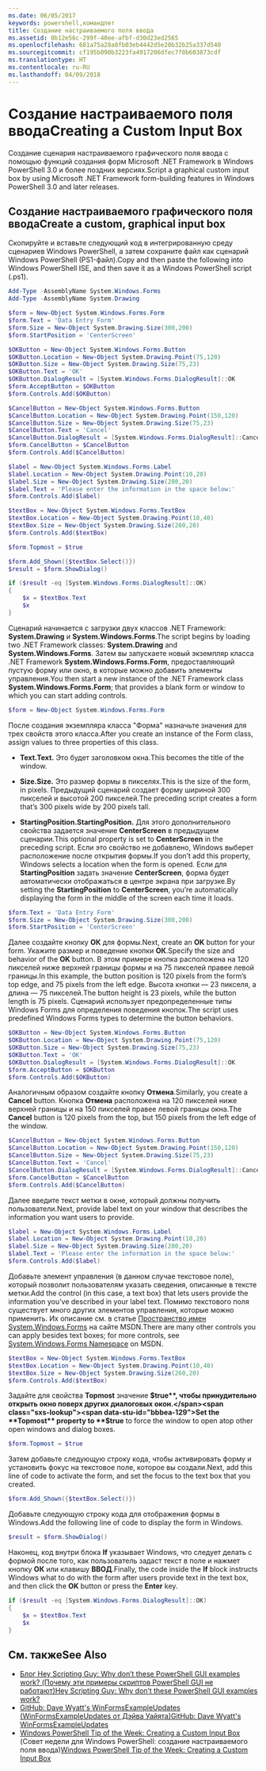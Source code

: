 ```yaml
---
ms.date: 06/05/2017
keywords: powershell,командлет
title: Создание настраиваемого поля ввода
ms.assetid: 0b12e56c-299f-40ee-afbf-d30d23ed2565
ms.openlocfilehash: 681a75a28a8fb03eb4442d5e20b32b25a337d540
ms.sourcegitcommit: cf195b090b3223fa4917206dfec7f0b603873cdf
ms.translationtype: HT
ms.contentlocale: ru-RU
ms.lasthandoff: 04/09/2018
---
```

# <a name="creating-a-custom-input-box"></a><span data-ttu-id="bbbea-103">Создание настраиваемого поля ввода</span><span class="sxs-lookup"><span data-stu-id="bbbea-103">Creating a Custom Input Box</span></span>

<span data-ttu-id="bbbea-104">Создание сценария настраиваемого графического поля ввода с помощью функций создания форм Microsoft .NET Framework в Windows PowerShell 3.0 и более поздних версиях.</span><span class="sxs-lookup"><span data-stu-id="bbbea-104">Script a graphical custom input box by using Microsoft .NET Framework form-building features in Windows PowerShell 3.0 and later releases.</span></span>

## <a name="create-a-custom-graphical-input-box"></a><span data-ttu-id="bbbea-105">Создание настраиваемого графического поля ввода</span><span class="sxs-lookup"><span data-stu-id="bbbea-105">Create a custom, graphical input box</span></span>

<span data-ttu-id="bbbea-106">Скопируйте и вставьте следующий код в интегрированную среду сценариев Windows PowerShell, а затем сохраните файл как сценарий Windows PowerShell (PS1-файл).</span><span class="sxs-lookup"><span data-stu-id="bbbea-106">Copy and then paste the following into Windows PowerShell ISE, and then save it as a Windows PowerShell script (.ps1).</span></span>

```powershell
Add-Type -AssemblyName System.Windows.Forms
Add-Type -AssemblyName System.Drawing

$form = New-Object System.Windows.Forms.Form
$form.Text = 'Data Entry Form'
$form.Size = New-Object System.Drawing.Size(300,200)
$form.StartPosition = 'CenterScreen'

$OKButton = New-Object System.Windows.Forms.Button
$OKButton.Location = New-Object System.Drawing.Point(75,120)
$OKButton.Size = New-Object System.Drawing.Size(75,23)
$OKButton.Text = 'OK'
$OKButton.DialogResult = [System.Windows.Forms.DialogResult]::OK
$form.AcceptButton = $OKButton
$form.Controls.Add($OKButton)

$CancelButton = New-Object System.Windows.Forms.Button
$CancelButton.Location = New-Object System.Drawing.Point(150,120)
$CancelButton.Size = New-Object System.Drawing.Size(75,23)
$CancelButton.Text = 'Cancel'
$CancelButton.DialogResult = [System.Windows.Forms.DialogResult]::Cancel
$form.CancelButton = $CancelButton
$form.Controls.Add($CancelButton)

$label = New-Object System.Windows.Forms.Label
$label.Location = New-Object System.Drawing.Point(10,20)
$label.Size = New-Object System.Drawing.Size(280,20)
$label.Text = 'Please enter the information in the space below:'
$form.Controls.Add($label)

$textBox = New-Object System.Windows.Forms.TextBox
$textBox.Location = New-Object System.Drawing.Point(10,40)
$textBox.Size = New-Object System.Drawing.Size(260,20)
$form.Controls.Add($textBox)

$form.Topmost = $true

$form.Add_Shown({$textBox.Select()})
$result = $form.ShowDialog()

if ($result -eq [System.Windows.Forms.DialogResult]::OK)
{
    $x = $textBox.Text
    $x
}
```

<span data-ttu-id="bbbea-107">Сценарий начинается с загрузки двух классов .NET Framework: **System.Drawing** и **System.Windows.Forms**.</span><span class="sxs-lookup"><span data-stu-id="bbbea-107">The script begins by loading two .NET Framework classes: **System.Drawing** and **System.Windows.Forms**.</span></span> <span data-ttu-id="bbbea-108">Затем вы запускаете новый экземпляр класса .NET Framework **System.Windows.Forms.Form**, предоставляющий пустую форму или окно, в которые можно добавить элементы управления.</span><span class="sxs-lookup"><span data-stu-id="bbbea-108">You then start a new instance of the .NET Framework class **System.Windows.Forms.Form**; that provides a blank form or window to which you can start adding controls.</span></span>

```powershell
$form = New-Object System.Windows.Forms.Form
```

<span data-ttu-id="bbbea-109">После создания экземпляра класса "Форма" назначьте значения для трех свойств этого класса.</span><span class="sxs-lookup"><span data-stu-id="bbbea-109">After you create an instance of the Form class, assign values to three properties of this class.</span></span>

- <span data-ttu-id="bbbea-110">**Text.**</span><span class="sxs-lookup"><span data-stu-id="bbbea-110">**Text.**</span></span> <span data-ttu-id="bbbea-111">Это будет заголовком окна.</span><span class="sxs-lookup"><span data-stu-id="bbbea-111">This becomes the title of the window.</span></span>

- <span data-ttu-id="bbbea-112">**Size.**</span><span class="sxs-lookup"><span data-stu-id="bbbea-112">**Size.**</span></span> <span data-ttu-id="bbbea-113">Это размер формы в пикселях.</span><span class="sxs-lookup"><span data-stu-id="bbbea-113">This is the size of the form, in pixels.</span></span> <span data-ttu-id="bbbea-114">Предыдущий сценарий создает форму шириной 300 пикселей и высотой 200 пикселей.</span><span class="sxs-lookup"><span data-stu-id="bbbea-114">The preceding script creates a form that’s 300 pixels wide by 200 pixels tall.</span></span>

- <span data-ttu-id="bbbea-115">**StartingPosition.**</span><span class="sxs-lookup"><span data-stu-id="bbbea-115">**StartingPosition.**</span></span> <span data-ttu-id="bbbea-116">Для этого дополнительного свойства задается значение **CenterScreen** в предыдущем сценарии.</span><span class="sxs-lookup"><span data-stu-id="bbbea-116">This optional property is set to **CenterScreen** in the preceding script.</span></span> <span data-ttu-id="bbbea-117">Если это свойство не добавлено, Windows выберет расположение после открытия формы.</span><span class="sxs-lookup"><span data-stu-id="bbbea-117">If you don’t add this property, Windows selects a location when the form is opened.</span></span> <span data-ttu-id="bbbea-118">Если для **StartingPosition** задать значение **CenterScreen**, форма будет автоматически отображаться в центре экрана при загрузке.</span><span class="sxs-lookup"><span data-stu-id="bbbea-118">By setting the **StartingPosition** to **CenterScreen**, you’re automatically displaying the form in the middle of the screen each time it loads.</span></span>

```powershell
$form.Text = 'Data Entry Form'
$form.Size = New-Object System.Drawing.Size(300,200)
$form.StartPosition = 'CenterScreen'
```

<span data-ttu-id="bbbea-119">Далее создайте кнопку **OК** для формы.</span><span class="sxs-lookup"><span data-stu-id="bbbea-119">Next, create an **OK** button for your form.</span></span> <span data-ttu-id="bbbea-120">Укажите размер и поведение кнопки **ОК**.</span><span class="sxs-lookup"><span data-stu-id="bbbea-120">Specify the size and behavior of the **OK** button.</span></span> <span data-ttu-id="bbbea-121">В этом примере кнопка расположена на 120 пикселей ниже верхней границы формы и на 75 пикселей правее левой границы.</span><span class="sxs-lookup"><span data-stu-id="bbbea-121">In this example, the button position is 120 pixels from the form’s top edge, and 75 pixels from the left edge.</span></span> <span data-ttu-id="bbbea-122">Высота кнопки — 23 пикселя, а длина — 75 пикселей.</span><span class="sxs-lookup"><span data-stu-id="bbbea-122">The button height is 23 pixels, while the button length is 75 pixels.</span></span> <span data-ttu-id="bbbea-123">Сценарий использует предопределенные типы Windows Forms для определения поведения кнопок.</span><span class="sxs-lookup"><span data-stu-id="bbbea-123">The script uses predefined Windows Forms types to determine the button behaviors.</span></span>

```powershell
$OKButton = New-Object System.Windows.Forms.Button
$OKButton.Location = New-Object System.Drawing.Point(75,120)
$OKButton.Size = New-Object System.Drawing.Size(75,23)
$OKButton.Text = 'OK'
$OKButton.DialogResult = [System.Windows.Forms.DialogResult]::OK
$form.AcceptButton = $OKButton
$form.Controls.Add($OKButton)
```

<span data-ttu-id="bbbea-124">Аналогичным образом создайте кнопку **Отмена**.</span><span class="sxs-lookup"><span data-stu-id="bbbea-124">Similarly, you create a **Cancel** button.</span></span> <span data-ttu-id="bbbea-125">Кнопка **Отмена** расположена на 120 пикселей ниже верхней границы и на 150 пикселей правее левой границы окна.</span><span class="sxs-lookup"><span data-stu-id="bbbea-125">The **Cancel** button is 120 pixels from the top, but 150 pixels from the left edge of the window.</span></span>

```powershell
$CancelButton = New-Object System.Windows.Forms.Button
$CancelButton.Location = New-Object System.Drawing.Point(150,120)
$CancelButton.Size = New-Object System.Drawing.Size(75,23)
$CancelButton.Text = 'Cancel'
$CancelButton.DialogResult = [System.Windows.Forms.DialogResult]::Cancel
$form.CancelButton = $CancelButton
$form.Controls.Add($CancelButton)
```

<span data-ttu-id="bbbea-126">Далее введите текст метки в окне, который должны получить пользователи.</span><span class="sxs-lookup"><span data-stu-id="bbbea-126">Next, provide label text on your window that describes the information you want users to provide.</span></span>

```powershell
$label = New-Object System.Windows.Forms.Label
$label.Location = New-Object System.Drawing.Point(10,20)
$label.Size = New-Object System.Drawing.Size(280,20)
$label.Text = 'Please enter the information in the space below:'
$form.Controls.Add($label)
```

<span data-ttu-id="bbbea-127">Добавьте элемент управления (в данном случае текстовое поле), который позволит пользователям указать сведения, описанные в тексте метки.</span><span class="sxs-lookup"><span data-stu-id="bbbea-127">Add the control (in this case, a text box) that lets users provide the information you’ve described in your label text.</span></span> <span data-ttu-id="bbbea-128">Помимо текстового поля существует много других элементов управления, которые можно применить. Их описание см. в статье [Пространство имен System.Windows.Forms](http://msdn.microsoft.com/library/k50ex0x9(v=vs.110).aspx) на сайте MSDN.</span><span class="sxs-lookup"><span data-stu-id="bbbea-128">There are many other controls you can apply besides text boxes; for more controls, see [System.Windows.Forms Namespace](http://msdn.microsoft.com/library/k50ex0x9(v=vs.110).aspx) on MSDN.</span></span>

```powershell
$textBox = New-Object System.Windows.Forms.TextBox
$textBox.Location = New-Object System.Drawing.Point(10,40)
$textBox.Size = New-Object System.Drawing.Size(260,20)
$form.Controls.Add($textBox)
```

<span data-ttu-id="bbbea-129">Задайте для свойства **Topmost** значение **$true**, чтобы принудительно открыть окно поверх других диалоговых окон.</span><span class="sxs-lookup"><span data-stu-id="bbbea-129">Set the **Topmost** property to **$true** to force the window to open atop other open windows and dialog boxes.</span></span>

```powershell
$form.Topmost = $true
```

<span data-ttu-id="bbbea-130">Затем добавьте следующую строку кода, чтобы активировать форму и установить фокус на текстовое поле, которое вы создали.</span><span class="sxs-lookup"><span data-stu-id="bbbea-130">Next, add this line of code to activate the form, and set the focus to the text box that you created.</span></span>

```powershell
$form.Add_Shown({$textBox.Select()})
```

<span data-ttu-id="bbbea-131">Добавьте следующую строку кода для отображения формы в Windows.</span><span class="sxs-lookup"><span data-stu-id="bbbea-131">Add the following line of code to display the form in Windows.</span></span>

```powershell
$result = $form.ShowDialog()
```

<span data-ttu-id="bbbea-132">Наконец, код внутри блока **If** указывает Windows, что следует делать с формой после того, как пользователь задаст текст в поле и нажмет кнопку **ОК** или клавишу **ВВОД**.</span><span class="sxs-lookup"><span data-stu-id="bbbea-132">Finally, the code inside the **If** block instructs Windows what to do with the form after users provide text in the text box, and then click the **OK** button or press the **Enter** key.</span></span>

```powershell
if ($result -eq [System.Windows.Forms.DialogResult]::OK)
{
    $x = $textBox.Text
    $x
}
```

## <a name="see-also"></a><span data-ttu-id="bbbea-133">См. также</span><span class="sxs-lookup"><span data-stu-id="bbbea-133">See Also</span></span>

- [<span data-ttu-id="bbbea-134">Блог Hey Scripting Guy: Why don’t these PowerShell GUI examples work? (Почему эти примеры скриптов PowerShell GUI не работают)</span><span class="sxs-lookup"><span data-stu-id="bbbea-134">Hey Scripting Guy:  Why don’t these PowerShell GUI examples work?</span></span>](http://go.microsoft.com/fwlink/?LinkId=506644)
- [<span data-ttu-id="bbbea-135">GitHub: Dave Wyatt's WinFormsExampleUpdates (WinFormsExampleUpdates от Дэйва Уайята)</span><span class="sxs-lookup"><span data-stu-id="bbbea-135">GitHub: Dave Wyatt's WinFormsExampleUpdates</span></span>](https://github.com/dlwyatt/WinFormsExampleUpdates)
- <span data-ttu-id="bbbea-136">[Windows PowerShell Tip of the Week: Creating a Custom Input Box](http://technet.microsoft.com/library/ff730941.aspx) (Совет недели для Windows PowerShell: создание настраиваемого поля ввода)</span><span class="sxs-lookup"><span data-stu-id="bbbea-136">[Windows PowerShell Tip of the Week:  Creating a Custom Input Box](http://technet.microsoft.com/library/ff730941.aspx)</span></span>